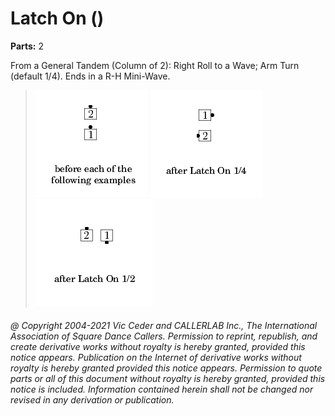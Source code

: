 
# Latch On (<fraction>)
**Parts:** 2  


From a General Tandem (Column of 2): Right Roll to a Wave; Arm Turn <fraction> (default 1/4).
Ends in a R-H Mini-Wave.

> 
> ![alt](latch_on-1.png)
> ![alt](latch_on-2.png)
> ![alt](latch_on-3.png)
> 

###### @ Copyright 2004-2021 Vic Ceder and CALLERLAB Inc., The International Association of Square Dance Callers. Permission to reprint, republish, and create derivative works without royalty is hereby granted, provided this notice appears. Publication on the Internet of derivative works without royalty is hereby granted provided this notice appears. Permission to quote parts or all of this document without royalty is hereby granted, provided this notice is included. Information contained herein shall not be changed nor revised in any derivation or publication.
